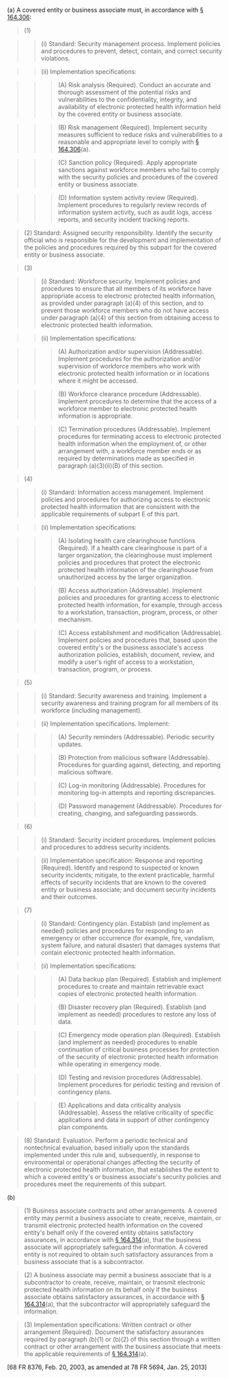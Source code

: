 (a) A covered entity or business associate must, in accordance with [§ 164.306](/hipaa/regulations/164-306-security-general/):

> (1)

> > (i) Standard: Security management process. Implement policies and procedures to prevent, detect, contain, and correct security violations.

> > (ii) Implementation specifications:

> > > (A) Risk analysis (Required). Conduct an accurate and thorough assessment of the potential risks and vulnerabilities to the confidentiality, integrity, and availability of electronic protected health information held by the covered entity or business associate.

> > > (B) Risk management (Required). Implement security measures sufficient to reduce risks and vulnerabilities to a reasonable and appropriate level to comply with [§ 164.306](/hipaa/regulations/164-306-security-general/)(a).

> > > &#40;C) Sanction policy (Required). Apply appropriate sanctions against workforce members who fail to comply with the security policies and procedures of the covered entity or business associate.
 
> > > (D) Information system activity review (Required). Implement procedures to regularly review records of information system activity, such as audit logs, access reports, and security incident tracking reports.

> (2) Standard: Assigned security responsibility. Identify the security official who is responsible for the development and implementation of the policies and procedures required by this subpart for the covered entity or business associate.

> (3)

> > (i) Standard: Workforce security. Implement policies and procedures to ensure that all members of its workforce have appropriate access to electronic protected health information, as provided under paragraph (a)(4) of this section, and to prevent those workforce members who do not have access under paragraph (a)(4) of this section from obtaining access to electronic protected health information.

> > (ii) Implementation specifications:

> > > (A) Authorization and/or supervision (Addressable). Implement procedures for the authorization and/or supervision of workforce members who work with electronic protected health information or in locations where it might be accessed.

> > > (B) Workforce clearance procedure (Addressable). Implement procedures to determine that the access of a workforce member to electronic protected health information is appropriate.
 
> > > &#40;C) Termination procedures (Addressable). Implement procedures for terminating access to electronic protected health information when the employment of, or other arrangement with, a workforce member ends or as required by determinations made as specified in paragraph (a)(3)(ii)(B) of this section.

> (4)

> > (i) Standard: Information access management. Implement policies and procedures for authorizing access to electronic protected health information that are consistent with the applicable requirements of subpart E of this part.

> > (ii) Implementation specifications:

> > > (A) Isolating health care clearinghouse functions (Required). If a health care clearinghouse is part of a larger organization, the clearinghouse must implement policies and procedures that protect the electronic protected health information of the clearinghouse from unauthorized access by the larger organization.

> > > (B) Access authorization (Addressable). Implement policies and procedures for granting access to electronic protected health information, for example, through access to a workstation, transaction, program, process, or other mechanism.

> > > &#40;C) Access establishment and modification (Addressable). Implement policies and procedures that, based upon the covered entity's or the business associate's access authorization policies, establish, document, review, and modify a user's right of access to a workstation, transaction, program, or process.

> (5)

> > (i) Standard: Security awareness and training. Implement a security awareness and training program for all members of its workforce (including management).

> > (ii) Implementation specifications. Implement:

> > > (A) Security reminders (Addressable). Periodic security updates.

> > > (B) Protection from malicious software (Addressable). Procedures for guarding against, detecting, and reporting malicious software.

> > > &#40;C) Log-in monitoring (Addressable). Procedures for monitoring log-in attempts and reporting discrepancies.

> > > (D) Password management (Addressable). Procedures for creating, changing, and safeguarding passwords.

> (6)

> > (i) Standard: Security incident procedures. Implement policies and procedures to address security incidents.

> > (ii) Implementation specification: Response and reporting (Required). Identify and respond to suspected or known security incidents; mitigate, to the extent practicable, harmful effects of security incidents that are known to the covered entity or business associate; and document security incidents and their outcomes.
 
> (7)

> > (i) Standard: Contingency plan. Establish (and implement as needed) policies and procedures for responding to an emergency or other occurrence (for example, fire, vandalism, system failure, and natural disaster) that damages systems that contain electronic protected health information.

> > (ii) Implementation specifications:

> > > (A) Data backup plan (Required). Establish and implement procedures to create and maintain retrievable exact copies of electronic protected health information.

> > > (B) Disaster recovery plan (Required). Establish (and implement as needed) procedures to restore any loss of data.

> > > &#40;C) Emergency mode operation plan (Required). Establish (and implement as needed) procedures to enable continuation of critical business processes for protection of the security of electronic protected health information while operating in emergency mode.

> > > (D) Testing and revision procedures (Addressable). Implement procedures for periodic testing and revision of contingency plans.

> > > (E) Applications and data criticality analysis (Addressable). Assess the relative criticality of specific applications and data in support of other contingency plan components.

> (8) Standard: Evaluation. Perform a periodic technical and nontechnical evaluation, based initially upon the standards implemented under this rule and, subsequently, in response to environmental or operational changes affecting the security of electronic protected health information, that establishes the extent to which a covered entity's or business associate's security policies and procedures meet the requirements of this subpart.

(b)

> (1) Business associate contracts and other arrangements. A covered entity may permit a business associate to create, receive, maintain, or transmit electronic protected health information on the covered entity's behalf only if the covered entity obtains satisfactory assurances, in accordance with [§ 164.314](/hipaa/regulations/164-314-organizational-requirements/)(a), that the business associate will appropriately safeguard the information. A covered entity is not required to obtain such satisfactory assurances from a business associate that is a subcontractor.

> (2) A business associate may permit a business associate that is a subcontractor to create, receive, maintain, or transmit electronic protected health information on its behalf only if the business associate obtains satisfactory assurances, in accordance with [§ 164.314](/hipaa/regulations/164-314-organizational-requirements/)(a), that the subcontractor will appropriately safeguard the information.

> (3) Implementation specifications: Written contract or other arrangement (Required). Document the satisfactory assurances required by paragraph (b)(1) or (b)(2) of this section through a written contract or other arrangement with the business associate that meets the applicable requirements of [§ 164.314](/hipaa/regulations/164-314-organizational-requirements/)(a).

[68 FR 8376, Feb. 20, 2003, as amended at 78 FR 5694, Jan. 25, 2013]
